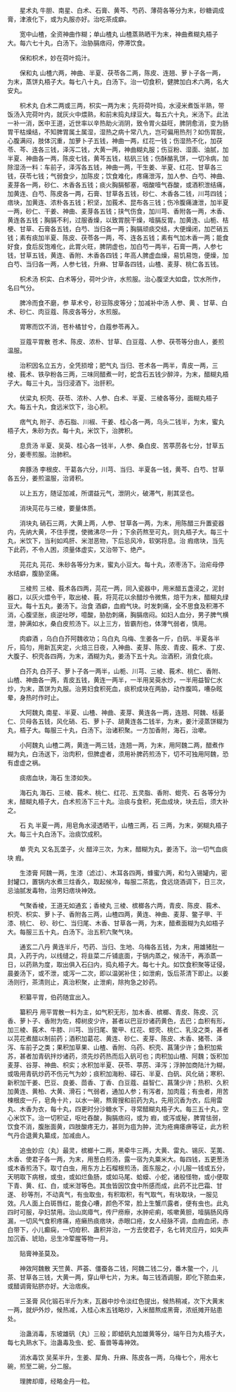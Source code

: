 <!-- { "loadSidebar": true } -->
　　星术丸 牛胆、南星、白术、石膏、黄芩、芍药、薄荷各等分为末，砂糖调成膏，津液化下，或为丸服亦好。治吃茶成癖。

　　宽中山楂，全资神曲作糊；单山楂丸 山楂蒸熟晒干为末，神曲煮糊丸梧子大。每六七十丸，白汤下。治胁膈痞闷，停滞饮食。

　　保和枳术，妙在荷叶捣汁。

　　保和丸 山楂六两，神曲、半夏、茯苓各二两，陈皮、连翘、萝卜子各一两，为末，蒸饼丸梧子大。每七八十丸，白汤下。治一切食积，健脾加白术六两，名大安丸。

　　枳术丸 白术二两或三两，枳实一两为末；先将荷叶捣，水浸米煮饭半熟，带饭汤入完荷叶内，就灰火中煨熟，和前末捣丸绿豆大。每五六十丸，米汤下。此法一补一消，医中王道，近世率以辛热助火消阴，致令胃火益旺，脾阴愈消，变为肠胃干枯燥结，不知脾胃属土属湿，湿热之病十常八九，岂可偏用热剂？如伤胃脘，心腹满闷，肢体沉重，加萝卜子五钱，神曲一两，红花一钱；伤湿热不化，加茯苓、芩、连各三钱，泽泻二钱，大黄一两，神曲糊丸服；伤豆粉、湿面、油腻，加半夏、神曲各一两，陈皮七钱，黄芩五钱，枯矾三钱；伤酥酪乳饼，一切冷病，加除湿汤一料：车前子，泽泻各五钱，神曲一两，干生姜、半夏、红花、甘草各三钱，茯苓七钱；气弱食少，加陈皮；饮食难化，疼痛泄泻，加人参、白芍、神曲、麦芽各一两，砂仁、木香各五钱；痰火胸膈郁塞，咽酸噎气吞酸，或酒积泄结痛，加黄连、白芍、陈皮各一两，石膏、甘草各五钱，砂仁、木香各二钱，川芎四钱；痞块，加黄连、浓朴各五钱；积坚，加莪术、昆布各三钱；伤冷腹痛溏泄，加半夏一两，砂仁、干姜、神曲、麦芽各五钱；挟气伤食，加川芎、香附各一两，木香、黄连各五钱；胸膈不利，过服香燥，以致胃脘干燥，噎膈反胃。加黄连、山栀、桔梗、甘草、石膏各五钱，白芍、当归各一两；胸膈顽痰交结，大便燥闭，加芒硝五钱；素有痰加半夏、陈皮、茯苓各一两，芩、连各五钱；素有气加木香一两；能食好食，食后反饱难化，此胃火旺，脾阴虚也，加白芍一两半，石膏一两，人参七钱，甘草五钱，黄连、香附、木香各四钱；年高人脾虚血燥，易饥易饱，便燥，加白芍、当归各一两，人参七钱，升麻、甘草各四钱，山楂、麦芽、桃仁各五钱。

　　枳术汤 枳实、白术等分，荷叶少许，水煎服。治心腹坚大如盘，饮水所作，名曰气分。

　　脾冷而食不磨，参 草术兮，砂豆陈皮等分；加减补中汤 人参、黄 、甘草、白术、砂仁、肉豆蔻、陈皮各等分，水煎服。

　　胃寒而饮不消，苍朴橘甘兮，白蔻参苓再入。

　　豆蔻平胃散 苍术、陈皮、浓朴、甘草、白豆蔻、人参、茯苓等分由人，姜煎温服。

　　治积因名立五方，全凭损增；肥气丸 当归、苍术各一两半，青皮一两，三棱、莪术、铁孕粉各三两，三味同醋煮一时，蛇含石五钱少醉淬，为末，醋糊丸梧子大。每三十丸，当归浸酒下。治肝积。

　　伏梁丸 枳壳、茯苓、浓朴、人参、白术、半夏、三棱各等分，面糊丸梧子大。每五十丸，食远米饮下，治心积。

　　痞气丸 附子、赤石脂、川椒、干姜、桂心各一两，乌头二钱半，为末，蜜丸梧子大，朱砂为衣。每十丸，米饮下，治脾积。

　　息贲汤 半夏、吴萸、桂心各一钱半，人参、桑白皮、苦葶苈各七分，甘草五分，姜枣煎服。治肺积。

　　奔豚汤 李根皮、干葛各六分，川芎、当归、半夏各一钱，黄芩、白芍、甘草各五分，姜煎温服，治肾积。

　　以上五方，随证加减，所谓益元气，泄阴火，破滞气，削其坚也。

　　消块芫花与三棱，要量体质。

　　消块丸 硝石三两，大黄上两，人参、甘草各一两，为末，用陈醋三升置瓷器内，先纳大黄，不住手搅，使微沸尽一升；下余药熬至可丸，则丸梧子大。每三十丸，米饮下，当利如鸡肝、米泔恶物，下后忌风冷，软粥将息。治 瘕痞块，当先下此药，不令人困，须量体虚实，又治带下、绝产。

　　芫花丸 芫花、朱砂各等分为末，蜜丸小豆大。每十丸，浓枣汤下。治疟母停水结癖，腹胁坚痛。

　　三棱煎 三棱、莪术各四两，芫花一两，同入瓷器中，用米醋五盏浸之，泥封器口，以灰火煨令干，取出棱、莪，将芫花以余醋炒令微焦，焙干为末，醋糊丸绿豆大。每十五丸，姜汤下。治食 酒癖，血瘕气块。时发刺痛，全不思食及积滞不消，心腹坚胀，痰逆吐哕，噫酸，胁肋刺痛，胸膈痞闷。如妇人血分，男子脾气横泄，肿满如水，桑白皮煎汤下。以上三方，皆霸剂也，体薄气弱者，慎用。

　　肉癖酒 ，乌白白芥阿魏收功；乌白丸 乌梅、生姜各一斤，白矾、半夏各半斤，捣匀，用新瓦夹定，火焙三日夜，入神曲、麦芽、陈皮、青皮、莪术、丁皮、大腹子、枳壳各四两，为末，酒糊为丸，姜汤下五十丸。治酒积，消食化痰。

　　白芥丸 白芥子、萝卜子各一两半，山栀、川芎、三棱、莪术、桃仁、香附、山楂、神曲各一两，青皮五钱，黄连一两半，一半用吴萸水炒，一半用益智仁水炒，为末，蒸饼为丸服。治男妇食积死血，痰积成块在两胁，动作腹鸣，嘈杂眩晕，身热时作时止。

　　大阿魏丸 南星、半夏、山楂、神曲、麦芽、黄连各一两，连翘、阿魏、栝蒌仁、贝母各五钱，风化硝、石、萝卜子、胡黄连各二钱半，为末，姜汁浸蒸饼糊为丸，梧子大。每服三十丸，白汤下。治诸积聚。一方加香附，海石，治嗽。

　　小阿魏丸 山楂二两，黄连一两三钱，连翘一两，为末，用阿魏二两，醋煮作糊为丸，白汤送下，治肉积，但脾虚者，须用补脾药煎汤下，切不可独用阿魏，恐有虚虚之祸。

　　痰痞血块，海石 生漆如失。

　　海石丸 海石、三棱、莪术、桃仁、红花、五灵脂、香附、蚶壳、石 各等分为末，醋糊丸梧子大，白术煎汤下三十丸。治痰与食积，死血成块，块去后，须大补之。

　　石 丸 半夏一两，用皂角水浸透晒干，山楂三两，石 三两，为末，粥糊丸梧子大。每三十丸白汤下。治痰饮成积。

　　单 壳丸 又名瓦垄子，火 醋淬三次，为末，醋糊为丸，姜汤下。治一切气血痰块 瘕。

　　生漆膏 阿魏一两，生漆（滤过）、木耳各四两，蜂蜜六两，和匀入锡罐内，密封罐口，置锅内水煮三炷香久，取起候冷，每服二茶匙，食远烧酒调下，日三次，忌油腻发毒物，治男妇痞块神效。

　　气聚香棱，王道无如通玄；香棱丸 三棱、槟榔各六两，青皮、陈皮、莪术、枳壳、枳实、萝卜子、香附各三两，山楂四两，黄连、神曲、麦芽、鳖子甲、干漆、桃仁、 砂、砂仁、当归尾、木香、甘草各一两，为末，醋煮面糊为丸如梧子大。每服三五十丸，白汤下。治五积六聚气块。

　　通玄二八丹 黄连半斤，芍药、当归、生地、乌梅各五钱，为末，用雄猪肚一具，入药于内，以线缝之，将韭菜二斤铺底面，于锅内蒸之，候汤干，再添蒸一日，以药熟为度，取出俱入石臼内，捣丸梧子大。每七十丸。如饮食积聚等证侵，晨姜汤下，或不泄，或泻一二次，即以温粥补住；如泄痢，饭后茶清下即止。以姜汤则行，茶清则止，真治积聚，止泄痢，除拘急之妙药。

　　积纂平胃，伯药随宜出入。

　　纂积丹 用平胃散一料为主，如气积无形，加木香、槟榔、青皮、陈皮、沉香、萝卜子、香附为佐，樟树皮少许，甚者以巴豆炒诸药黄色，去巴；血积有形，加三棱、莪术、牛膝、川芎、当归尾、鳖甲、红花、蚶壳、桃仁、乳没之类，甚者以芫花煮醋以制前药；酒积加葛花、黄连、砂仁、麦芽、陈皮、木香、猪苓、泽泻、车前子之类；果积加草果、山楂、香附、乌药、枳壳、菖蒲少许；鱼积加紫苏，甚者加青矾拌炒诸药，须先炒药热而后入矾可也；肉积加山楂、阿魏；饭积加麦芽、谷芽、神曲、枳实；水积加半夏、茯苓、葶苈、泽泻；浮肿加商陆汁为糊，或吸用青矾炒药不伤元气为妙；痰积加海粉、礞石、半夏、白矾、风化硝；寒积、新积加干姜、巴豆、良姜、茴香、丁香、白豆蔻、益智仁、菖蒲少许；热积、久积加黄连、黄柏、大黄、滑石；气弱者，通加人参；有泻者，加肉蔻；有虫者，用苦楝根皮一斤，皂角十片，以水一碗，熬膏搜和前药为丸，先用沉香为衣，后用雷丸、木香为衣，每十丸，四更时分沙糖水下，寻常醋糊丸梧子大。每三五十丸，空心米饮下。治一切积证，呕吐吞酸，胸膈痞闷，或为 瘕，或泻或秘，脾胃怯弱，饮食不消，腹胀面黄，四肢酸疼无力，甚则为疽为肿，流为疮痈痿痹等证，此方积气丹合退黄丸纂成，加减由人。

　　追虫妙应（丸）最灵，槟榔十二两，黑牵牛三两，大黄、雷丸、锡灰、芜荑、木香、使君子各一两，为末，用葱白煎汤，露一宿为丸粟米大。每四钱，五更葱汤或木香煎汤下。取寸白虫，用东方上石榴根煎汤，面东服之，小儿服一钱或五分，天明取下病根，或虫，或如烂鱼肠，或如马尾、蛤蟆、小蛇，诸般怪物，或小便取下青、黄、红、白，或米泔等色。其虫皆因饮食中所感而成，此药不比巴霜、甘遂、 砂等剂，不动真气，有虫取虫，有积取积，有气取气，有块取块，一服见效。凡人面上白斑唇红，能食心嘈，颜色不常，脸上生蟹爪露者，便有虫也。此丸四时可服，孕妇禁用。治山岚瘴气，传尸痨瘵，水肿疟痢，咳嗽黄胆，噎膈肠风痔漏，一切风气食积疼痛，疮癞热痰痞块，赤眼口疮，女人经脉不调，血瘕血闭，赤白带下，小儿癫痫，一切疳积、蛊积并治，一方去使君子，名七转灵应丹，如失声加沉香、琥珀，忌生冷荤腥等物一月。

　　贴膏神圣莫及。

　　神效阿魏散 天竺黄、芦荟、僵蚕各二钱，阿魏二钱二分，番木鳖一个，儿茶、甘草各三钱，大黄一两，穿山甲七片，为末。每三钱酒调服，即化下脓血来，或醋调膏贴脐亦好。大治痞疾。

　　三圣膏 风化锻石半斤为末，瓦器中炒令淡红色提出，候热稍减，次下大黄末一两，就炉外炒，候热减，入桂心末五钱略炒，入米醋熬成黑膏，浓纸摊开贴患处。

　　治蛊消毒，东坡雄矾（丸）三般；即蜡矾丸加雄黄等分，端午日为丸梧子大，每七丸熟水下。治蛊毒及虫、蛇、畜兽等毒神效。

　　消水毒饮 吴茱半升，生姜、犀角、升麻、陈皮各一两，乌梅七个，用水七碗，煎至二碗，分二服。

　　理脾却瘴，经略金丹一粒。

